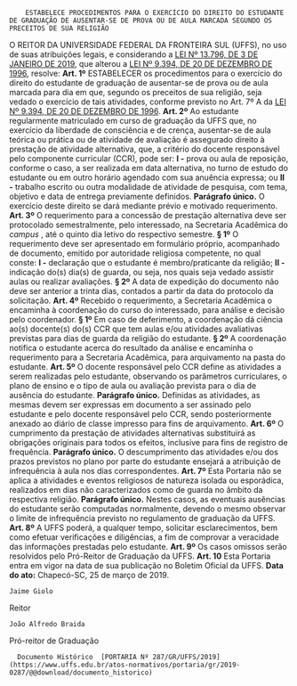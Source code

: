         ESTABELECE PROCEDIMENTOS PARA O EXERCÍCIO DO DIREITO DO ESTUDANTE DE GRADUAÇÃO DE AUSENTAR-SE DE PROVA OU DE AULA MARCADA SEGUNDO OS PRECEITOS DE SUA RELIGIÃO  

 O REITOR DA UNIVERSIDADE FEDERAL DA FRONTEIRA SUL (UFFS), no uso de suas atribuições legais, e considerando a [LEI Nº 13.796, DE 3 DE JANEIRO DE 2019](http://www.planalto.gov.br/CCIVIL_03/_Ato2019-2022/2019/Lei/L13796.htm), que alterou a [LEI Nº 9.394, DE 20 DE DEZEMBRO DE 1996](http://www.planalto.gov.br/ccivil_03/LEIS/L9394.htm), resolve:   **Art. 1º**  ESTABELECER os procedimentos para o exercício do direito do estudante de graduação de ausentar-se de prova ou de aula marcada para dia em que, segundo os preceitos de sua religião, seja vedado o exercício de tais atividades, conforme previsto no Art. 7º A da [LEI Nº 9.394, DE 20 DE DEZEMBRO DE 1996](http://www.planalto.gov.br/ccivil_03/LEIS/L9394.htm).   **Art. 2º**  Ao estudante regularmente matriculado em curso de graduação da UFFS que, no exercício da liberdade de consciência e de crença, ausentar-se de aula teórica ou prática ou de atividade de avaliação é assegurado direito à prestação de atividade alternativa, que, a critério do docente responsável pelo componente curricular (CCR), pode ser: **I -**  prova ou aula de reposição, conforme o caso, a ser realizada em data alternativa, no turno de estudo do estudante ou em outro horário agendado com sua anuência expressa; ou **II -**  trabalho escrito ou outra modalidade de atividade de pesquisa, com tema, objetivo e data de entrega previamente definidos. **Parágrafo único.**  O exercício deste direito se dará mediante prévio e motivado requerimento.   **Art. 3º**  O requerimento para a concessão de prestação alternativa deve ser protocolado semestralmente, pelo interessado, na Secretaria Acadêmica do *campus* , até o quinto dia letivo do respectivo semestre. **§ 1º**  O requerimento deve ser apresentado em formulário próprio, acompanhado de documento, emitido por autoridade religiosa competente, no qual conste: **I -**  declaração que o estudante é membro/praticante da religião; **II -**  indicação do(s) dia(s) de guarda, ou seja, nos quais seja vedado assistir aulas ou realizar avaliações. **§ 2º**  A data de expedição do documento não deve ser anterior a trinta dias, contados a partir da data do protocolo da solicitação.   **Art. 4º**  Recebido o requerimento, a Secretaria Acadêmica o encaminha à coordenação do curso do interessado, para análise e decisão pelo coordenador. **§ 1º**  Em caso de deferimento, a coordenação dá ciência ao(s) docente(s) do(s) CCR que tem aulas e/ou atividades avaliativas previstas para dias de guarda da religião do estudante. **§ 2º**  A coordenação notifica o estudante acerca do resultado da análise e encaminha o requerimento para a Secretaria Acadêmica, para arquivamento na pasta do estudante.   **Art. 5º**  O docente responsável pelo CCR define as atividades a serem realizadas pelo estudante, observando os parâmetros curriculares, o plano de ensino e o tipo de aula ou avaliação prevista para o dia de ausência do estudante. **Parágrafo único.**  Definidas as atividades, as mesmas devem ser expressas em documento a ser assinado pelo estudante e pelo docente responsável pelo CCR, sendo posteriormente anexado ao diário de classe impresso para fins de arquivamento.   **Art. 6º**  O cumprimento da prestação de atividades alternativas substituirá as obrigações originais para todos os efeitos, inclusive para fins de registro de frequência. **Parágrafo único.**  O descumprimento das atividades e/ou dos prazos previstos no plano por parte do estudante ensejará a atribuição de infrequência à aula nos dias correspondentes.   **Art. 7º**  Esta Portaria não se aplica a atividades e eventos religiosos de natureza isolada ou esporádica, realizados em dias não caracterizados como de guarda no âmbito da respectiva religião. **Parágrafo único.**  Nestes casos, as eventuais ausências do estudante serão computadas normalmente, devendo o mesmo observar o limite de infrequência previsto no regulamento de graduação da UFFS.   **Art. 8º**  A UFFS poderá, a qualquer tempo, solicitar esclarecimentos, bem como efetuar verificações e diligências, a fim de comprovar a veracidade das informações prestadas pelo estudante.   **Art. 9º**  Os casos omissos serão resolvidos pelo Pró-Reitor de Graduação da UFFS.   **Art. 10**  Esta Portaria entra em vigor na data de sua publicação no Boletim Oficial da UFFS.    **Data do ato:** Chapecó-SC, 25 de março de 2019.   
 

    Jaime Giolo   
 Reitor 

    João Alfredo Braida   
 Pró-reitor de Graduação 

      Documento Histórico  [PORTARIA Nº 287/GR/UFFS/2019](https://www.uffs.edu.br/atos-normativos/portaria/gr/2019-0287/@@download/documento_historico)     
      